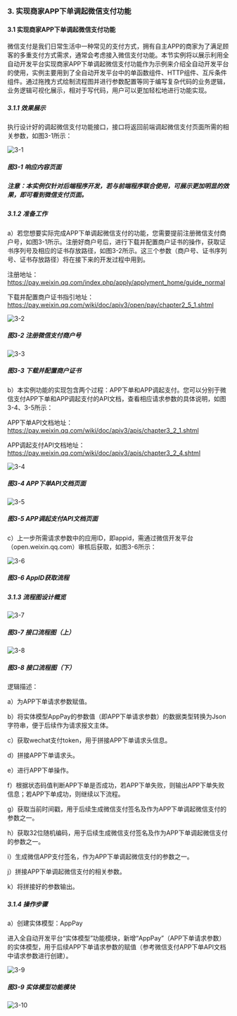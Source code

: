 ### 3. 实现商家APP下单调起微信支付功能

#### 3.1 实现商家APP下单调起微信支付功能

微信支付是我们日常生活中一种常见的支付方式，拥有自主APP的商家为了满足顾客的多重支付方式需求，通常会考虑接入微信支付功能。本节实例将以展示利用全自动开发平台实现商家APP下单调起微信支付功能作为示例来介绍全自动开发平台的使用，实例主要用到了全自动开发平台中的单函数组件、HTTP组件、互斥条件组件。通过拖拽方式绘制流程图并进行参数配置等同于编写复杂代码的业务逻辑，业务逻辑可视化展示，相对于写代码，用户可以更加轻松地进行功能实现。

##### 3.1.1 效果展示

执行设计好的调起微信支付功能接口，接口将返回前端调起微信支付页面所需的相关参数，如图3-1所示：

![3-1](https://www.feisuanyz.com/fsimage/alcj-image/wechatpay/wcpay_2-1.png)

##### 图3-1 响应内容页面

##### 注意：本实例仅针对后端程序开发，若与前端程序联合使用，可展示更加明显的效果，即可看到微信支付页面。

##### 3.1.2 准备工作

a）若您想要实际完成APP下单调起微信支付的功能，您需要提前注册微信支付商户号，如图3-1所示。注册好商户号后，进行下载并配置商户证书的操作，获取证书序列号及相应的证书存放路径，如图3-2所示。这三个参数（商户号、证书序列号、证书存放路径）将在接下来的开发过程中用到。

注册地址：https://pay.weixin.qq.com/index.php/apply/applyment_home/guide_normal

下载并配置商户证书指引地址：https://pay.weixin.qq.com/wiki/doc/apiv3/open/pay/chapter2_5_1.shtml

![3-2](https://www.feisuanyz.com/fsimage/alcj-image/wechatpay/wcpay_3-1.png)

##### 图3-2 注册微信支付商户号

![3-3](https://www.feisuanyz.com/fsimage/alcj-image/wechatpay/wcpay_3-2.png)

##### 图3-3 下载并配置商户证书

b）本实例功能的实现包含两个过程：APP下单和APP调起支付。您可以分别于微信支付APP下单和APP调起支付的API文档，查看相应请求参数的具体说明，如图3-4、3-5所示：

APP下单API文档地址：https://pay.weixin.qq.com/wiki/doc/apiv3/apis/chapter3_2_1.shtml

APP调起支付API文档地址：https://pay.weixin.qq.com/wiki/doc/apiv3/apis/chapter3_2_4.shtml

![3-4](https://www.feisuanyz.com/fsimage/alcj-image/wechatpay/wcpay_3-3.png)

##### 图3-4 APP下单API文档页面

![3-5](https://www.feisuanyz.com/fsimage/alcj-image/wechatpay/wcpay_3-4.png)

##### 图3-5 APP调起支付API文档页面

c）上一步所需请求参数中的应用ID，即appid，需通过微信开发平台（open.weixin.qq.com）审核后获取，如图3-6所示：

![3-6](https://www.feisuanyz.com/fsimage/alcj-image/wechatpay/wcpay_3-5.png)

##### 图3-6 AppID获取流程

##### 3.1.3 流程图设计概览

![3-7](https://www.feisuanyz.com/fsimage/alcj-image/wechatpay/wcpay_4-1.png)

##### 图3-7 接口流程图（上）

![3-8](https://www.feisuanyz.com/fsimage/alcj-image/wechatpay/wcpay_4-2.png)

##### 图3-8 接口流程图（下）

逻辑描述：

a）为APP下单请求参数赋值。

b）将实体模型AppPay的参数值（即APP下单请求参数）的数据类型转换为Json字符串，便于后续作为请求报文主体。

c）获取wechat支付token，用于拼接APP下单请求头信息。

d）拼接APP下单请求头。

e）进行APP下单操作。

f）根据状态码值判断APP下单是否成功，若APP下单失败，则输出APP下单失败信息；若APP下单成功，则继续以下流程。

g）获取当前时间戳，用于后续生成微信支付签名及作为APP下单调起微信支付的参数之一。

h）获取32位随机编码，用于后续生成微信支付签名及作为APP下单调起微信支付的参数之一。

i）生成微信APP支付签名，作为APP下单调起微信支付的参数之一。

j）拼接APP下单调起微信支付的相关参数。

k）将拼接好的参数输出。

##### 3.1.4 操作步骤

a）创建实体模型：AppPay

进入全自动开发平台“实体模型”功能模块，新增“AppPay”（APP下单请求参数）的实体模型，用于后续APP下单请求参数的赋值（参考微信支付APP下单API文档中请求参数进行创建）。

![3-9](https://www.feisuanyz.com/fsimage/alcj-image/wechatpay/wcpay_6-1.png)

##### 图3-9 实体模型功能模块

![3-10](https://www.feisuanyz.com/fsimage/alcj-image/wechatpay/wcpay_6-2.png)
